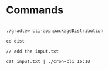 # Commands

````

./gradlew cli-app:packageDistribution

cd dist 

// add the input.txt

cat input.txt | ./cron-cli 16:10
````